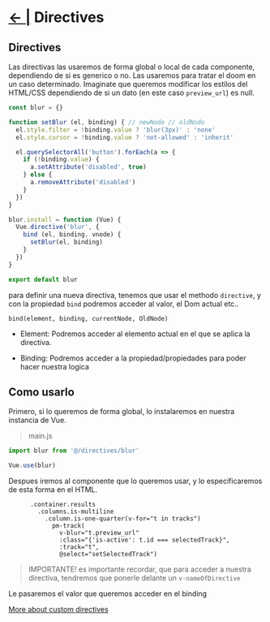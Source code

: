 # [← |](https://github.com/VGamezz19/platzi-course-notes/tree/master/Vue) Directives

## Directives

Las directivas las usaremos de forma global o local de cada componente, dependiendo de si es generico o no. Las usaremos para tratar el doom en un caso determinado.
Imaginate que queremos modificar los estilos del HTML/CSS dependiendo de si un dato (en este caso `preview_url`) es null.

```js
const blur = {}

function setBlur (el, binding) { // newNodo // oldNodo
  el.style.filter = !binding.value ? 'blur(3px)' : 'none'
  el.style.cursor = !binding.value ? 'not-allowed' : 'inherit'

  el.querySelectorAll('button').forEach(a => {
    if (!binding.value) {
      a.setAttribute('disabled', true)
    } else {
      a.removeAttribute('disabled')
    }
  })
}

blur.install = function (Vue) {
  Vue.directive('blur', {
    bind (el, binding, vnode) {
      setBlur(el, binding)
    }
  })
}

export default blur
```

para definir una nueva directiva, tenemos que usar el methodo `directive`, y con la propiedad `bind` podremos acceder al valor, el Dom actual etc..

`bind(element, binding, currentNode, OldNode)`

- Element: Podremos acceder al elemento actual en el que se aplica la directiva.

- Binding: Podremos acceder a la propiedad/propiedades para poder hacer nuestra logica


## Como usarlo

Primero, si lo queremos de forma global, lo instalaremos en nuestra instancia de Vue.

> main.js
```js
import blur from '@/directives/blur'

Vue.use(blur)

```

Despues iremos al componente que lo queremos usar, y lo especificaremos de esta forma en el HTML.

```pug
      .container.results
        .columns.is-multiline
          .column.is-one-quarter(v-for="t in tracks")
            pm-track(
              v-blur="t.preview_url"
              :class="{'is-active': t.id === selectedTrack}",
              :track="t",
              @select="setSelectedTrack")
```

> IMPORTANTE!
> es importante recordar, que para acceder a nuestra directiva, tendremos que ponerle delante un `v-nameOfDirective`

Le pasaremos el valor que queremos acceder en el binding

[More about custom directives](https://vuejs.org/v2/guide/custom-directive.html)